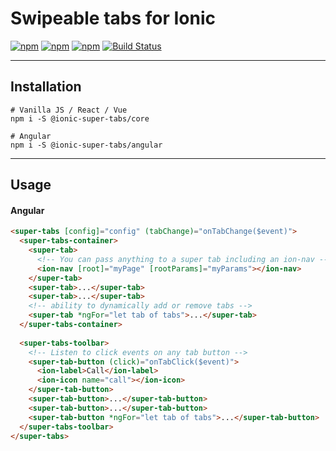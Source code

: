 # Swipeable tabs for Ionic

[![npm](https://img.shields.io/npm/l/ionic2-super-tabs.svg)](https://www.npmjs.com/package/ionic2-super-tabs/)
[![npm](https://img.shields.io/npm/dt/ionic2-super-tabs.svg)](https://www.npmjs.com/package/ionic2-super-tabs)
[![npm](https://img.shields.io/npm/dm/ionic2-super-tabs.svg)](https://www.npmjs.com/package/ionic2-super-tabs)
[![Build Status](https://drone.zyra.ca/api/badges/zyra/ionic-super-tabs/status.svg)](https://drone.zyra.ca/zyra/ionic-super-tabs)

---

## Installation
```shell
# Vanilla JS / React / Vue
npm i -S @ionic-super-tabs/core

# Angular
npm i -S @ionic-super-tabs/angular
```
---

## Usage

#### Angular
```html
<super-tabs [config]="config" (tabChange)="onTabChange($event)">
  <super-tabs-container>
    <super-tab>
      <!-- You can pass anything to a super tab including an ion-nav -->
      <ion-nav [root]="myPage" [rootParams]="myParams"></ion-nav>
    </super-tab>
    <super-tab>...</super-tab>
    <super-tab>...</super-tab>
    <!-- ability to dynamically add or remove tabs -->
    <super-tab *ngFor="let tab of tabs">...</super-tab>
  </super-tabs-container>
  
  <super-tabs-toolbar>
    <!-- Listen to click events on any tab button -->
    <super-tab-button (click)="onTabClick($event)">
      <ion-label>Call</ion-label>
      <ion-icon name="call"></ion-icon>
    </super-tab-button>
    <super-tab-button>...</super-tab-button>
    <super-tab-button>...</super-tab-button>
    <super-tab-button *ngFor="let tab of tabs">...</super-tab-button>
  </super-tabs-toolbar>
</super-tabs>
```
